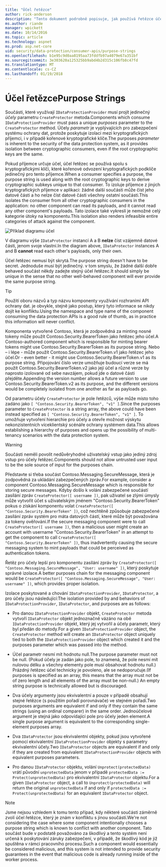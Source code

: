 ```yaml
---
title: "Účel řetězce"
author: rick-anderson
description: "Tento dokument podrobně popisuje, jak používá řetězce účel ochrany dat ASP.NET Core rozhraní API."
ms.author: riande
manager: wpickett
ms.date: 10/14/2016
ms.topic: article
ms.technology: aspnet
ms.prod: asp.net-core
uid: security/data-protection/consumer-apis/purpose-strings
ms.openlocfilehash: b1e95c9d0aa8195aa73fddfb97a4079e67a351bf
ms.sourcegitcommit: 3e303620a125325bb9abd4b2d315c106fb8c47fd
ms.translationtype: MT
ms.contentlocale: cs-CZ
ms.lasthandoff: 01/19/2018
---
```

# <a name="purpose-strings"></a><span data-ttu-id="8f8fd-103">Účel řetězce</span><span class="sxs-lookup"><span data-stu-id="8f8fd-103">Purpose Strings</span></span>

<a name="data-protection-consumer-apis-purposes"></a>

<span data-ttu-id="8f8fd-104">Součásti, které využívají `IDataProtectionProvider` musí projít jedinečný *účely* parametru `CreateProtector` metoda.</span><span class="sxs-lookup"><span data-stu-id="8f8fd-104">Components which consume `IDataProtectionProvider` must pass a unique *purposes* parameter to the `CreateProtector` method.</span></span> <span data-ttu-id="8f8fd-105">Účely *parametr* je vyplývajících pro zabezpečení systému ochrany dat, protože poskytuje izolaci mezi kryptografických příjemci, i v případě kořenové kryptografické klíče.</span><span class="sxs-lookup"><span data-stu-id="8f8fd-105">The purposes *parameter* is inherent to the security of the data protection system, as it provides isolation between cryptographic consumers, even if the root cryptographic keys are the same.</span></span>

<span data-ttu-id="8f8fd-106">Pokud příjemce určuje účel, účel řetězec se používá spolu s kryptografickými klíči, které kořenové odvození kryptografických podklíče jedinečný pro tento příjemce.</span><span class="sxs-lookup"><span data-stu-id="8f8fd-106">When a consumer specifies a purpose, the purpose string is used along with the root cryptographic keys to derive cryptographic subkeys unique to that consumer.</span></span> <span data-ttu-id="8f8fd-107">To izoluje příjemce z jiných kryptografických příjemce v aplikaci: žádné další součásti může číst jeho datové části a ho nelze číst datové části všechny ostatní součásti.</span><span class="sxs-lookup"><span data-stu-id="8f8fd-107">This isolates the consumer from all other cryptographic consumers in the application: no other component can read its payloads, and it cannot read any other component's payloads.</span></span> <span data-ttu-id="8f8fd-108">Tato izolace také vykreslí je nemožné celý kategorie útoky na komponentu.</span><span class="sxs-lookup"><span data-stu-id="8f8fd-108">This isolation also renders infeasible entire categories of attack against the component.</span></span>

![Příklad diagramu účel](purpose-strings/_static/purposes.png)

<span data-ttu-id="8f8fd-110">V diagramu výše `IDataProtector` instancí A a B **nelze** číst vzájemně datové části, jenom svoje vlastní.</span><span class="sxs-lookup"><span data-stu-id="8f8fd-110">In the diagram above, `IDataProtector` instances A and B **cannot** read each other's payloads, only their own.</span></span>

<span data-ttu-id="8f8fd-111">Účel řetězec nemusí být skrytá.</span><span class="sxs-lookup"><span data-stu-id="8f8fd-111">The purpose string doesn't have to be secret.</span></span> <span data-ttu-id="8f8fd-112">Jednoduše musí být jedinečný. v tom smyslu, že žádné další dobře behaved součást někdy zadejte stejný účel řetězec.</span><span class="sxs-lookup"><span data-stu-id="8f8fd-112">It should simply be unique in the sense that no other well-behaved component will ever provide the same purpose string.</span></span>

>[!TIP]
> <span data-ttu-id="8f8fd-113">Použití oboru názvů a typ názvu komponenty využívání rozhraními API ochrany dat. je obvykle, stejně jako postup, který tyto informace se nikdy dojít ke konfliktu.</span><span class="sxs-lookup"><span data-stu-id="8f8fd-113">Using the namespace and type name of the component consuming the data protection APIs is a good rule of thumb, as in practice this information will never conflict.</span></span>
>
><span data-ttu-id="8f8fd-114">Komponenta vytvořené Contoso, která je zodpovědná za minting nosné tokeny může použít Contoso.Security.BearerToken jako řetězec jeho účel.</span><span class="sxs-lookup"><span data-stu-id="8f8fd-114">A Contoso-authored component which is responsible for minting bearer tokens might use Contoso.Security.BearerToken as its purpose string.</span></span> <span data-ttu-id="8f8fd-115">Nebo – i lépe - může použít Contoso.Security.BearerToken.v1 jako řetězec jeho účel.</span><span class="sxs-lookup"><span data-stu-id="8f8fd-115">Or - even better - it might use Contoso.Security.BearerToken.v1 as its purpose string.</span></span> <span data-ttu-id="8f8fd-116">Připojování číslo verze umožňuje budoucí verze se má použít Contoso.Security.BearerToken.v2 jako její účel a různé verze by naprosto izolované od sebe navzájem, pokud jde o datové části přejděte.</span><span class="sxs-lookup"><span data-stu-id="8f8fd-116">Appending the version number allows a future version to use Contoso.Security.BearerToken.v2 as its purpose, and the different versions would be completely isolated from one another as far as payloads go.</span></span>

<span data-ttu-id="8f8fd-117">Od parametru účely `CreateProtector` je pole řetězců, výše může místo toho zadáno jako `[ "Contoso.Security.BearerToken", "v1" ]`.</span><span class="sxs-lookup"><span data-stu-id="8f8fd-117">Since the purposes parameter to `CreateProtector` is a string array, the above could have been instead specified as `[ "Contoso.Security.BearerToken", "v1" ]`.</span></span> <span data-ttu-id="8f8fd-118">To umožňuje vytvoření hierarchie pro účely a otevře možnost výskytu nekonzistentních víceklientský scénáře ochrany systémem data.</span><span class="sxs-lookup"><span data-stu-id="8f8fd-118">This allows establishing a hierarchy of purposes and opens up the possibility of multi-tenancy scenarios with the data protection system.</span></span>

<a name="data-protection-contoso-purpose"></a>

>[!WARNING]
> <span data-ttu-id="8f8fd-119">Součásti neměli povolit nedůvěryhodné uživatelský vstup jako jediný zdroj vstup pro účely řetězec.</span><span class="sxs-lookup"><span data-stu-id="8f8fd-119">Components should not allow untrusted user input to be the sole source of input for the purposes chain.</span></span>
>
><span data-ttu-id="8f8fd-120">Představte si třeba součást Contoso.Messaging.SecureMessage, která je zodpovědná za ukládání zabezpečených zpráv.</span><span class="sxs-lookup"><span data-stu-id="8f8fd-120">For example, consider a component Contoso.Messaging.SecureMessage which is responsible for storing secure messages.</span></span> <span data-ttu-id="8f8fd-121">Kdyby došlo k volání zabezpečené součástí zasílání zpráv `CreateProtector([ username ])`, pak uživatel se zlými úmysly může vytvořit účet s uživatelským jménem "Contoso.Security.BearerToken" pokus o získání komponentu volat `CreateProtector([ "Contoso.Security.BearerToken" ])`, což nechtěně způsobuje zabezpečené zasílání zpráv systém pro máta datových částí, které může být považována za tokeny ověřování.</span><span class="sxs-lookup"><span data-stu-id="8f8fd-121">If the secure messaging component were to call `CreateProtector([ username ])`, then a malicious user might create an account with username "Contoso.Security.BearerToken" in an attempt to get the component to call `CreateProtector([ "Contoso.Security.BearerToken" ])`, thus inadvertently causing the secure messaging system to mint payloads that could be perceived as authentication tokens.</span></span>
>
><span data-ttu-id="8f8fd-122">Řetěz pro účely lepší pro komponentu zasílání zpráv by `CreateProtector([ "Contoso.Messaging.SecureMessage", "User: username" ])`, který poskytuje správné izolace.</span><span class="sxs-lookup"><span data-stu-id="8f8fd-122">A better purposes chain for the messaging component would be `CreateProtector([ "Contoso.Messaging.SecureMessage", "User: username" ])`, which provides proper isolation.</span></span>

<span data-ttu-id="8f8fd-123">Izolace poskytované a chování `IDataProtectionProvider`, `IDataProtector`, a pro účely jsou následující:</span><span class="sxs-lookup"><span data-stu-id="8f8fd-123">The isolation provided by and behaviors of `IDataProtectionProvider`, `IDataProtector`, and purposes are as follows:</span></span>

* <span data-ttu-id="8f8fd-124">Pro danou `IDataProtectionProvider` objekt, `CreateProtector` metoda vytvoří `IDataProtector` objekt jednoznačně vázáno na obě `IDataProtectionProvider` objekt, který jej vytvořil a účely parametr, který byl předán do metody.</span><span class="sxs-lookup"><span data-stu-id="8f8fd-124">For a given `IDataProtectionProvider` object, the `CreateProtector` method will create an `IDataProtector` object uniquely tied to both the `IDataProtectionProvider` object which created it and the purposes parameter which was passed into the method.</span></span>

* <span data-ttu-id="8f8fd-125">Účel parametr nesmí mít hodnotu null.</span><span class="sxs-lookup"><span data-stu-id="8f8fd-125">The purpose parameter must not be null.</span></span> <span data-ttu-id="8f8fd-126">(Pokud účely je zadán jako pole, to znamená, že pole nesmí mít nulovou délku a všechny elementy pole musí obsahovat hodnotu null.) Prázdný řetězec účel technicky je povoleno, ale se nedoporučuje.</span><span class="sxs-lookup"><span data-stu-id="8f8fd-126">(If purposes is specified as an array, this means that the array must not be of zero length and all elements of the array must be non-null.) An empty string purpose is technically allowed but is discouraged.</span></span>

* <span data-ttu-id="8f8fd-127">Dva účely argumenty jsou ekvivalentní a pouze v případě obsahují stejné řetězce (s použitím pořadí porovnávače) ve stejném pořadí.</span><span class="sxs-lookup"><span data-stu-id="8f8fd-127">Two purposes arguments are equivalent if and only if they contain the same strings (using an ordinal comparer) in the same order.</span></span> <span data-ttu-id="8f8fd-128">Jednoúčelové argument je stejná jako odpovídající pole pro účely jeden element.</span><span class="sxs-lookup"><span data-stu-id="8f8fd-128">A single purpose argument is equivalent to the corresponding single-element purposes array.</span></span>

* <span data-ttu-id="8f8fd-129">Dva `IDataProtector` jsou ekvivalentní objekty, pokud jsou vytvořené pomocí ekvivalentní `IDataProtectionProvider` objekty s parametry ekvivalentní účely.</span><span class="sxs-lookup"><span data-stu-id="8f8fd-129">Two `IDataProtector` objects are equivalent if and only if they are created from equivalent `IDataProtectionProvider` objects with equivalent purposes parameters.</span></span>

* <span data-ttu-id="8f8fd-130">Pro danou `IDataProtector` objektu, volání `Unprotect(protectedData)` vrátí původní `unprotectedData` jenom v případě `protectedData := Protect(unprotectedData)` pro ekvivalentní `IDataProtector` objektu.</span><span class="sxs-lookup"><span data-stu-id="8f8fd-130">For a given `IDataProtector` object, a call to `Unprotect(protectedData)` will return the original `unprotectedData` if and only if `protectedData := Protect(unprotectedData)` for an equivalent `IDataProtector` object.</span></span>

> [!NOTE]
> <span data-ttu-id="8f8fd-131">Jsme nejsou vzhledem k tomu tento případ, kdy některé součásti záměrně zvolí účel řetězce, který je znám v konfliktu s jinou součástí.</span><span class="sxs-lookup"><span data-stu-id="8f8fd-131">We're not considering the case where some component intentionally chooses a purpose string which is known to conflict with another component.</span></span> <span data-ttu-id="8f8fd-132">Tato součást bude v podstatě považováno za škodlivý a tento systém není určená k poskytování záruky zabezpečení, v případě, že škodlivý kód je již spuštěna v rámci pracovního procesu.</span><span class="sxs-lookup"><span data-stu-id="8f8fd-132">Such a component would essentially be considered malicious, and this system is not intended to provide security guarantees in the event that malicious code is already running inside of the worker process.</span></span>
